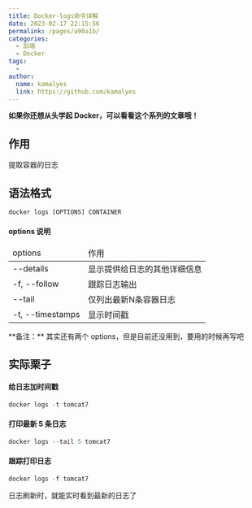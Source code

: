 ```yaml
---
title: Docker-logs命令详解
date: 2023-02-17 22:15:56
permalink: /pages/a90a1b/
categories:
  - 后端
  - Docker
tags:
  - 
author: 
  name: kamalyes
  link: https://github.com/kamalyes
---
```

**如果你还想从头学起 Docker，可以看看这个系列的文章哦！**

## 作用
提取容器的日志

## 语法格式
```python
docker logs [OPTIONS] CONTAINER
```

#### options 说明
<table>
<thead>
<tr>
<td>options</td>
<td>作用</td>
</tr>
</thead>
<tbody>
<tr>
<td>--details</td>
<td>显示提供给日志的其他详细信息</td>
</tr>
<tr>
<td>-f, --follow</td>
<td>跟踪日志输出</td>
</tr>
<tr>
<td>--tail</td>
<td>仅列出最新N条容器日志</td>
</tr>
<tr>
<td>-t, --timestamps</td>
<td>显示时间戳</td>
</tr>
</tbody>
</table>
**备注：** 其实还有两个 options，但是目前还没用到，要用的时候再写吧

## 实际栗子
#### 给日志加时间戳
```python
docker logs -t tomcat7
```

#### 打印最新 5 条日志
```python
docker logs --tail 5 tomcat7
```

#### 跟踪打印日志
```python
docker logs -f tomcat7
```
日志刷新时，就能实时看到最新的日志了
